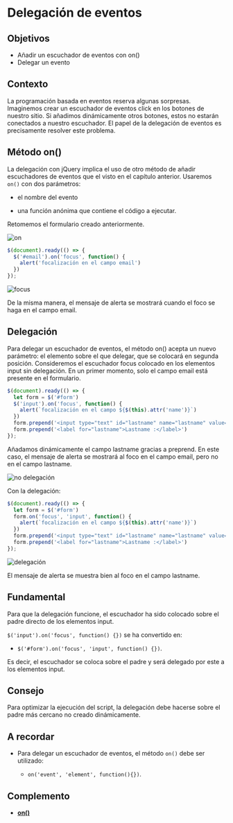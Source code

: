 # Delegación de eventos

## Objetivos

- Añadir un escuchador de eventos con on()
- Delegar un evento

## Contexto

La programación basada en eventos reserva algunas sorpresas. Imaginemos crear un escuchador de eventos click en los botones de nuestro sitio. Si añadimos dinámicamente otros botones, estos no estarán conectados a nuestro escuchador. El papel de la delegación de eventos es precisamente resolver este problema.

## Método on()

La delegación con jQuery implica el uso de otro método de añadir escuchadores de eventos que el visto en el capítulo anterior. Usaremos `on()` con dos parámetros:

- el nombre del evento

- una función anónima que contiene el código a ejecutar.

Retomemos el formulario creado anteriormente.

![on](./06-Delegacion-de-un-evento/img/on.jpg)

```javascript
$(document).ready(() => {
  $('#email').on('focus', function() {
    alert('focalización en el campo email')
  })
});
```

![focus](./06-Delegacion-de-un-evento/img/focus.jpg)

De la misma manera, el mensaje de alerta se mostrará cuando el foco se haga en el campo email.

## Delegación

Para delegar un escuchador de eventos, el método on() acepta un nuevo parámetro: el elemento sobre el que delegar, que se colocará en segunda posición. Consideremos el escuchador focus colocado en los elementos input sin delegación. En un primer momento, solo el campo email está presente en el formulario.

```javascript
$(document).ready(() => {
  let form = $('#form')
  $('input').on('focus', function() {
    alert(`focalización en el campo ${$(this).attr('name')}`)
  })
  form.prepend('<input type="text" id="lastname" name="lastname" value="" />')
  form.prepend('<label for="lastname">Lastname :</label>')
});
```

Añadamos dinámicamente el campo lastname gracias a preprend. En este caso, el mensaje de alerta se mostrará al foco en el campo email, pero no en el campo lastname.

![no delegación](./06-Delegacion-de-un-evento/img/nodelegation.jpg)

Con la delegación:

```javascript
$(document).ready(() => {
  let form = $('#form')
  form.on('focus', 'input', function() {
    alert(`focalización en el campo ${$(this).attr('name')}`)
  })
  form.prepend('<input type="text" id="lastname" name="lastname" value="" />')
  form.prepend('<label for="lastname">Lastname :</label>')
});
```

![delegación](./06-Delegacion-de-un-evento/img/delegation.jpg)

El mensaje de alerta se muestra bien al foco en el campo lastname.

## Fundamental

Para que la delegación funcione, el escuchador ha sido colocado sobre el padre directo de los elementos input.

`$('input').on('focus', function() {})` se ha convertido en:

- `$('#form').on('focus', 'input', function() {})`.

Es decir, el escuchador se coloca sobre el padre y será delegado por este a los elementos input.

## Consejo

Para optimizar la ejecución del script, la delegación debe hacerse sobre el padre más cercano no creado dinámicamente.

## A recordar

- Para delegar un escuchador de eventos, el método `on()` debe ser utilizado:

    - `on('event', 'element', function(){})`.

## Complemento

- **[on()](https://api.jquery.com/on/)**

